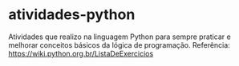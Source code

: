 # atividades-python
Atividades que realizo na linguagem Python para sempre praticar e melhorar conceitos básicos da lógica de programação.
Referência: https://wiki.python.org.br/ListaDeExercicios
